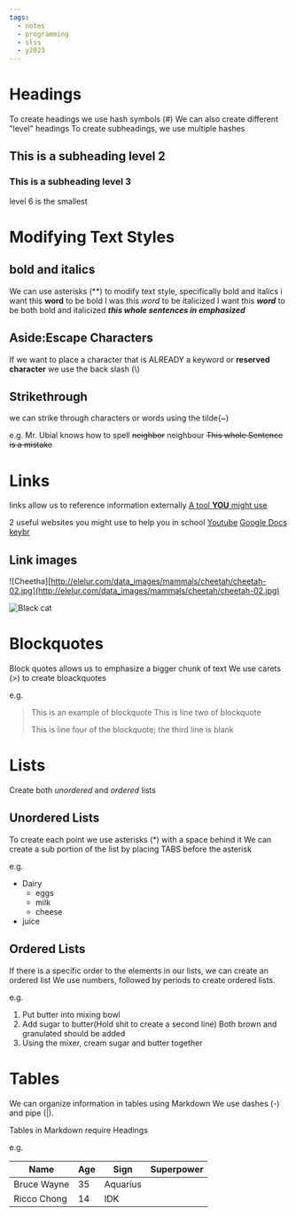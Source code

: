 ```yaml
---
tags:
  - notes
  - programming
  - slss
  - y2023
---
```


# Headings
To create headings we use hash symbols (#)
We can also create different "level" headings
To create subheadings, we use multiple hashes

## This is a subheading level 2

### This is a subheading level 3

level 6 is the smallest

# Modifying Text Styles

## bold and italics
We can use asterisks (\**) to modify text style, specifically bold and italics
i want this **word** to be bold
I was this *word* to be italicized
I want this ***word*** to be both bold and italicized
***this whole sentences in emphasized***

## Aside:Escape Characters
If we want to place a character that is ALREADY a keyword or **reserved character** we use the back slash (\\) 


## Strikethrough 
we can strike through characters or words using the tilde(~)

e.g.
Mr. Ubial knows how to spell ~~neighbor~~ neighbour
~~This whole Sentence is a mistake~~

# Links
links allow us to reference information externally 
[A tool **YOU** might use](https://chat.openai.com)

2 useful websites you might use to help you in school 
[Youtube](https://www.youtube.com/)
[Google Docs](https://docs.google.com)
[keybr]()

## Link images
![Cheetha][http://elelur.com/data_images/mammals/cheetah/cheetah-02.jpg](http://elelur.com/data_images/mammals/cheetah/cheetah-02.jpg)

![Black cat](https://upload.wikimedia.org/wikipedia/commons/a/a3/81_INF_DIV_SSI.jpg)


# Blockquotes
Block quotes allows us to emphasize a bigger chunk of text 
We use carets (>) to create bloackquotes

e.g.

>This is an example of blockquote
>This is line two of blockquote
>
>This is line four of the blockquote; the third line is blank

# Lists
Create both *unordered* and *ordered* lists

## Unordered Lists
To create each point we use asterisks (\*) with a space behind it
We can create a sub portion of the list by placing TABS before the asterisk

e.g.
* Dairy
	* eggs
	* milk
	* cheese
* juice

## Ordered Lists
If there is a specific order to the elements in our lists, we can create an ordered list
We use numbers, followed by periods to create ordered lists.

e.g.

1. Put butter into mixing bowl
2. Add sugar to butter(Hold shit to create a second line)
   Both brown and granulated should be added
3. Using the mixer, cream sugar and butter together

# Tables
We can organize information in tables using Markdown
We use dashes (-) and pipe (|).

Tables in Markdown require Headings

e.g.

| Name    | Age   | Sign    |   Superpower    |
|---      | ---   | ---     |   ---           |
|Bruce Wayne | 35 | Aquarius|
|Ricco Chong | 14 | IDK |
